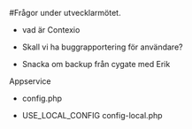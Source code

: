 #Frågor under utvecklarmötet.

* vad är Contexio

* Skall vi ha buggrapportering för användare?

* Snacka om backup från cygate med Erik

Appservice




* config.php

* USE_LOCAL_CONFIG
config-local.php


